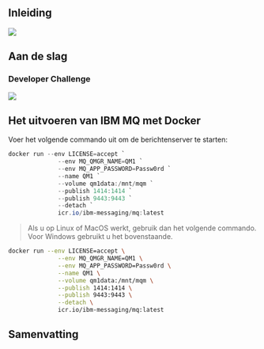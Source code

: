 ## Inleiding

![](https://i.imgur.com/wrRPSkM.png)

## Aan de slag

### Developer Challenge

![](https://i.imgur.com/UKaMHV7.jpg)


## Het uitvoeren van IBM MQ met Docker

Voer het volgende commando uit om de berichtenserver te starten:

```powershell
docker run --env LICENSE=accept `
			  --env MQ_QMGR_NAME=QM1 `
			  --env MQ_APP_PASSWORD=Passw0rd `
			  --name QM1 `
			  --volume qm1data:/mnt/mqm `
			  --publish 1414:1414 `
			  --publish 9443:9443 `
			  --detach `
			  icr.io/ibm-messaging/mq:latest
```

> Als u op Linux of MacOS werkt, gebruik dan het volgende commando. Voor Windows gebruikt u het bovenstaande. 


```bash
docker run --env LICENSE=accept \
			  --env MQ_QMGR_NAME=QM1 \
			  --env MQ_APP_PASSWORD=Passw0rd \
			  --name QM1 \
			  --volume qm1data:/mnt/mqm \
			  --publish 1414:1414 \
			  --publish 9443:9443 \
			  --detach \
			  icr.io/ibm-messaging/mq:latest
```

## Samenvatting

